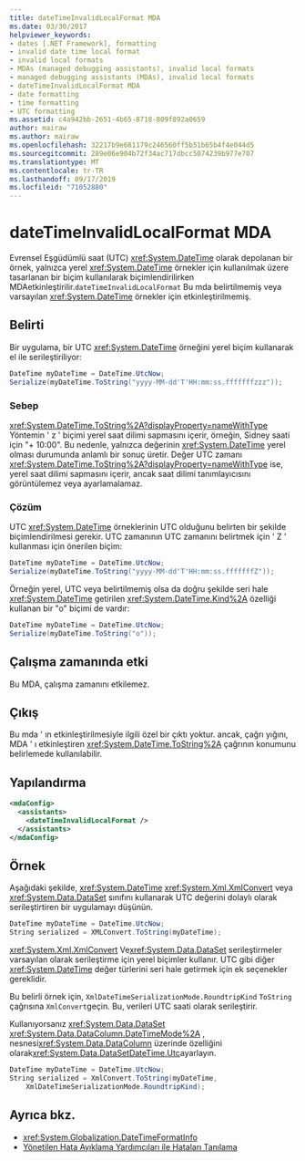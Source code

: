 ```yaml
---
title: dateTimeInvalidLocalFormat MDA
ms.date: 03/30/2017
helpviewer_keywords:
- dates [.NET Framework], formatting
- invalid date time local format
- invalid local formats
- MDAs (managed debugging assistants), invalid local formats
- managed debugging assistants (MDAs), invalid local formats
- dateTimeInvalidLocalFormat MDA
- date formatting
- time formatting
- UTC formatting
ms.assetid: c4a942bb-2651-4b65-8718-809f892a0659
author: mairaw
ms.author: mairaw
ms.openlocfilehash: 32217b9e681179c246560ff5b51b65b4f4e044d5
ms.sourcegitcommit: 289e06e904b72f34ac717dbcc5074239b977e707
ms.translationtype: MT
ms.contentlocale: tr-TR
ms.lasthandoff: 09/17/2019
ms.locfileid: "71052880"
---
```

# <a name="datetimeinvalidlocalformat-mda"></a>dateTimeInvalidLocalFormat MDA
Evrensel Eşgüdümlü saat (UTC) <xref:System.DateTime> olarak depolanan bir örnek, yalnızca yerel <xref:System.DateTime> örnekler için kullanılmak üzere tasarlanan bir biçim kullanılarak biçimlendirilirken MDAetkinleştirilir.`dateTimeInvalidLocalFormat` Bu mda belirtilmemiş veya varsayılan <xref:System.DateTime> örnekler için etkinleştirilmemiş.  
  
## <a name="symptom"></a>Belirti  
 Bir uygulama, bir UTC <xref:System.DateTime> örneğini yerel biçim kullanarak el ile serileştiriliyor:  
  
```csharp
DateTime myDateTime = DateTime.UtcNow;  
Serialize(myDateTime.ToString("yyyy-MM-dd'T'HH:mm:ss.fffffffzzz"));  
```  
  
### <a name="cause"></a>Sebep  
 <xref:System.DateTime.ToString%2A?displayProperty=nameWithType> Yöntemin ' z ' biçimi yerel saat dilimi sapmasını içerir, örneğin, Sidney saati için "+ 10:00". Bu nedenle, yalnızca değerinin <xref:System.DateTime> yerel olması durumunda anlamlı bir sonuç üretir. Değer UTC zamanı <xref:System.DateTime.ToString%2A?displayProperty=nameWithType> ise, yerel saat dilimi sapmasını içerir, ancak saat dilimi tanımlayıcısını görüntülemez veya ayarlamalamaz.  
  
### <a name="resolution"></a>Çözüm  
 UTC <xref:System.DateTime> örneklerinin UTC olduğunu belirten bir şekilde biçimlendirilmesi gerekir. UTC zamanının UTC zamanını belirtmek için ' Z ' kullanması için önerilen biçim:  
  
```csharp
DateTime myDateTime = DateTime.UtcNow;  
Serialize(myDateTime.ToString("yyyy-MM-dd'T'HH:mm:ss.fffffffZ"));  
```  
  
 Örneğin yerel, UTC veya belirtilmemiş olsa da doğru şekilde seri hale <xref:System.DateTime> getirilen <xref:System.DateTime.Kind%2A> özelliği kullanan bir "o" biçimi de vardır:  
  
```csharp
DateTime myDateTime = DateTime.UtcNow;  
Serialize(myDateTime.ToString("o"));  
```  
  
## <a name="effect-on-the-runtime"></a>Çalışma zamanında etki  
 Bu MDA, çalışma zamanını etkilemez.  
  
## <a name="output"></a>Çıkış  
 Bu mda ' ın etkinleştirilmesiyle ilgili özel bir çıktı yoktur. ancak, çağrı yığını, MDA ' ı etkinleştiren <xref:System.DateTime.ToString%2A> çağrının konumunu belirlemede kullanılabilir.  
  
## <a name="configuration"></a>Yapılandırma  
  
```xml  
<mdaConfig>  
  <assistants>  
    <dateTimeInvalidLocalFormat />  
  </assistants>  
</mdaConfig>  
```  
  
## <a name="example"></a>Örnek  
 Aşağıdaki şekilde, <xref:System.DateTime> <xref:System.Xml.XmlConvert> veya <xref:System.Data.DataSet> sınıfını kullanarak UTC değerini dolaylı olarak serileştirtiren bir uygulamayı düşünün.  
  
```csharp
DateTime myDateTime = DateTime.UtcNow;  
String serialized = XMLConvert.ToString(myDateTime);  
```  
  
 <xref:System.Xml.XmlConvert> Ve<xref:System.Data.DataSet> serileştirmeler varsayılan olarak serileştirme için yerel biçimler kullanır. UTC gibi diğer <xref:System.DateTime> değer türlerini seri hale getirmek için ek seçenekler gereklidir.  
  
 Bu belirli örnek için, `XmlDateTimeSerializationMode.RoundtripKind` `ToString` çağrısına `XmlConvert`geçin. Bu, verileri UTC saati olarak serileştirir.  
  
 Kullanıyorsanız <xref:System.Data.DataSet> <xref:System.Data.DataColumn.DateTimeMode%2A> , nesnesi<xref:System.Data.DataColumn> üzerinde özelliğini olarak<xref:System.Data.DataSetDateTime.Utc>ayarlayın.  
  
```csharp
DateTime myDateTime = DateTime.UtcNow;  
String serialized = XmlConvert.ToString(myDateTime,   
    XmlDateTimeSerializationMode.RoundtripKind);  
```  
  
## <a name="see-also"></a>Ayrıca bkz.

- <xref:System.Globalization.DateTimeFormatInfo>
- [Yönetilen Hata Ayıklama Yardımcıları ile Hataları Tanılama](diagnosing-errors-with-managed-debugging-assistants.md)
